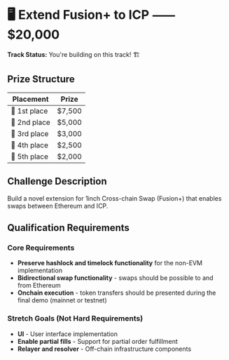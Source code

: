 # 🖥️ Extend Fusion+ to ICP ⸺ $20,000

**Track Status:** You're building on this track! 🏗️

## Prize Structure

| Placement    | Prize  |
| ------------ | ------ |
| 🥇 1st place | $7,500 |
| 🥈 2nd place | $5,000 |
| 🥉 3rd place | $3,000 |
| 🏅 4th place | $2,500 |
| 🏅 5th place | $2,000 |

## Challenge Description

Build a novel extension for 1inch Cross-chain Swap (Fusion+) that enables swaps between Ethereum and ICP.

## Qualification Requirements

### Core Requirements

- **Preserve hashlock and timelock functionality** for the non-EVM implementation
- **Bidirectional swap functionality** - swaps should be possible to and from Ethereum
- **Onchain execution** - token transfers should be presented during the final demo (mainnet or testnet)

### Stretch Goals (Not Hard Requirements)

- **UI** - User interface implementation
- **Enable partial fills** - Support for partial order fulfillment
- **Relayer and resolver** - Off-chain infrastructure components
